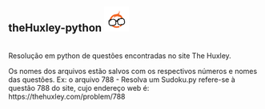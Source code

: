 ## theHuxley-python <img width="50px" src="https://github.com/celsopa/theHuxley/blob/master/hux.png?raw=true">
<div style="display: inline_block"><br>
   Resolução em python de questões encontradas no site The Huxley.
  <p>
    Os nomes dos arquivos estão salvos com os respectivos números e nomes das questões. Ex: o arquivo 788 - Resolva um Sudoku.py refere-se à questão 788 do site, cujo endereço web é: https://thehuxley.com/problem/788
  </p>
</div> 
